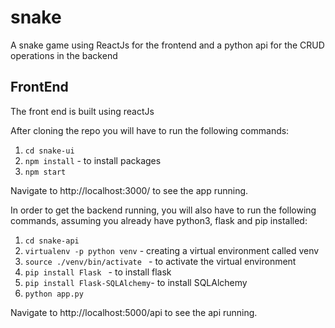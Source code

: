 # snake
A snake game using ReactJs for the frontend and a python api for the CRUD operations in the backend


## FrontEnd
The front end is built using reactJs

After cloning the repo you will have to run the following commands:
  1.  ```cd snake-ui```
  1.  ```npm install``` - to install packages
  1.  ```npm start```
    
Navigate to http://localhost:3000/ to see the app running.
  
In order to get the backend running, you will also have to run the 
following commands, assuming you already have python3, flask and pip installed:
  1.  ```cd snake-api```
  1.   ```virtualenv -p python venv``` - creating a virtual environment called venv
  1.  ```source ./venv/bin/activate ``` - to activate the virtual environment
  1.  ```pip install Flask ``` - to install flask
  1.   ```pip install Flask-SQLAlchemy```- to install SQLAlchemy
  1.  ```python app.py```

Navigate to http://localhost:5000/api to see the api running.
